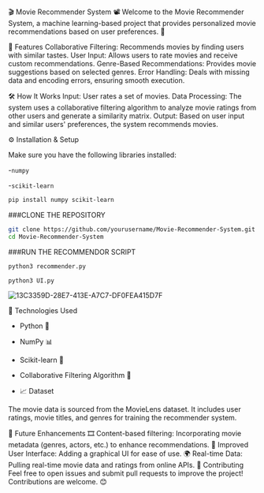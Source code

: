 🎬 Movie Recommender System 📽️
Welcome to the Movie Recommender System, a machine learning-based project that provides personalized movie recommendations based on user preferences. 🚀

🌟 Features
Collaborative Filtering: Recommends movies by finding users with similar tastes.
User Input: Allows users to rate movies and receive custom recommendations.
Genre-Based Recommendations: Provides movie suggestions based on selected genres.
Error Handling: Deals with missing data and encoding errors, ensuring smooth execution.

🛠️ How It Works
Input: User rates a set of movies.
Data Processing: The system uses a collaborative filtering algorithm to analyze movie ratings from other users and generate a similarity matrix.
Output: Based on user input and similar users' preferences, the system recommends movies.


⚙️ Installation & Setup

Make sure you have the following libraries installed:

-`numpy`

-`scikit-learn`

```bash
pip install numpy scikit-learn

```

###CLONE THE REPOSITORY

```bash
git clone https://github.com/yourusername/Movie-Recommender-System.git
cd Movie-Recommender-System
```
###RUN THE RECOMMENDOR SCRIPT

```bash
python3 recommender.py
```
```bash
python3 UI.py
```



![13C3359D-28E7-413E-A7C7-DF0FEA415D7F](https://github.com/user-attachments/assets/ba19eac0-eb40-457a-931e-7914b64174c5)


🧠 Technologies Used
- Python 🐍

- NumPy 📊

- Scikit-learn 🤖

- Collaborative Filtering Algorithm 🧮

- 📈 Dataset

The movie data is sourced from the MovieLens dataset. It includes user ratings, movie titles, and genres for training the recommender system.

🚀 Future Enhancements
🎞️ Content-based filtering: Incorporating movie metadata (genres, actors, etc.) to enhance recommendations.
🏅 Improved User Interface: Adding a graphical UI for ease of use.
🌍 Real-time Data: Pulling real-time movie data and ratings from online APIs.
🤝 Contributing
Feel free to open issues and submit pull requests to improve the project! Contributions are welcome. 😊
